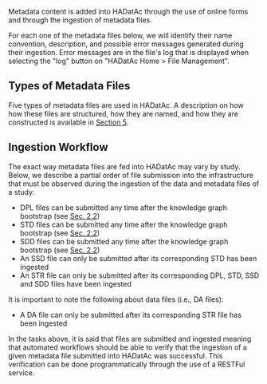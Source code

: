 Metadata content is added into HADatAc through the use of online forms and through the ingestion of metadata files. 

For each one of the metadata files below, we will identify their name convention, description, and possible error messages generated during their ingestion. Error messages are in the file's log that is displayed when selecting the "log" button on "HADatAc Home > File Management". 

## Types of Metadata Files
  
Five types of metadata files are used in HADatAc. A description on how how these files are structured, how they are named, and how they are constructed is available in [Section 5](https://github.com/paulopinheiro1234/hadatac/wiki/5.-Metadata-Files).

## Ingestion Workflow

The exact way metadata files are fed into HADatAc may vary by study. Below, we describe a partial order of file submission into the infrastructure that must be observed during the ingestion of the data and metadata files of a study:

* DPL files can be submitted any time after the knowledge graph bootstrap (see [Sec. 2.2](https://github.com/paulopinheiro1234/hadatac/wiki/2.2.-Knowledge-Graph-Bootstrap))
* STD files can be submitted any time after the knowledge graph bootstrap (see [Sec. 2.2](https://github.com/paulopinheiro1234/hadatac/wiki/2.2.-Knowledge-Graph-Bootstrap))
* SDD files can be submitted any time after the knowledge graph bootstrap (see [Sec. 2.2](https://github.com/paulopinheiro1234/hadatac/wiki/2.2.-Knowledge-Graph-Bootstrap))
* An SSD file can only be submitted after its corresponding STD has been ingested 
* An STR file can only be submitted after its corresponding DPL, STD, SSD and SDD files have been ingested

It is important to note the following about data files (i.e., DA files):  
* A DA file can only be submitted after its corresponding STR file has been ingested 

In the tasks above, it is said that files are submitted and ingested meaning that automated workflows should be able to verify that the ingestion of a given metadata file submitted into HADatAc was successful. This verification can be done programmatically through the use of a RESTFul service. 

